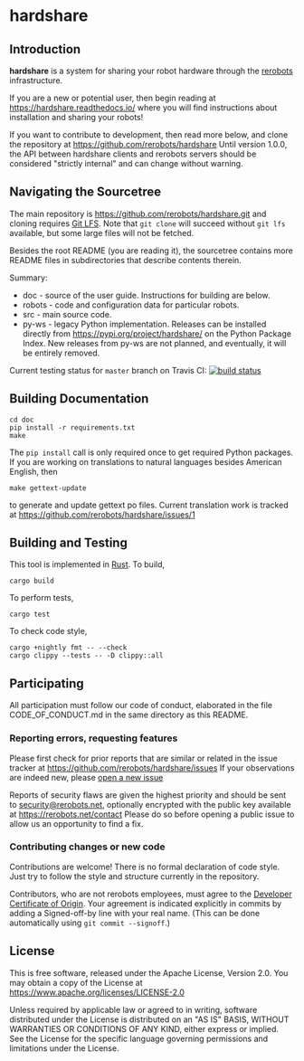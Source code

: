 hardshare
=========

Introduction
------------

**hardshare** is a system for sharing your robot hardware through the
[rerobots](https://rerobots.net) infrastructure.

If you are a new or potential user, then begin reading at https://hardshare.readthedocs.io/
where you will find instructions about installation and sharing your robots!

If you want to contribute to development, then read more below, and clone the
repository at https://github.com/rerobots/hardshare
Until version 1.0.0, the API between hardshare clients and rerobots servers
should be considered "strictly internal" and can change without warning.


Navigating the Sourcetree
-------------------------

The main repository is https://github.com/rerobots/hardshare.git
and cloning requires [Git LFS](https://git-lfs.github.com/).
Note that `git clone` will succeed without `git lfs` available, but some large
files will not be fetched.

Besides the root README (you are reading it), the sourcetree contains more
README files in subdirectories that describe contents therein.

Summary:

* doc - source of the user guide. Instructions for building are below.
* robots - code and configuration data for particular robots.
* src - main source code.
* py-ws - legacy Python implementation. Releases can be installed directly from https://pypi.org/project/hardshare/ on the Python Package Index.  New releases from py-ws are not planned, and eventually, it will be entirely removed.

Current testing status for ``master`` branch on Travis CI:
[![build status](https://travis-ci.com/rerobots/hardshare.svg?branch=master)](https://travis-ci.com/github/rerobots/hardshare)


Building Documentation
----------------------

    cd doc
    pip install -r requirements.txt
    make

The `pip install` call is only required once to get required Python packages. If
you are working on translations to natural languages besides American English,
then

    make gettext-update

to generate and update gettext po files. Current translation work is tracked at
https://github.com/rerobots/hardshare/issues/1


Building and Testing
--------------------

This tool is implemented in [Rust](https://www.rust-lang.org/). To build,

    cargo build

To perform tests,

    cargo test

To check code style,

    cargo +nightly fmt -- --check
    cargo clippy --tests -- -D clippy::all


Participating
-------------

All participation must follow our code of conduct, elaborated in the file
CODE_OF_CONDUCT.md in the same directory as this README.

### Reporting errors, requesting features

Please first check for prior reports that are similar or related in the issue
tracker at https://github.com/rerobots/hardshare/issues
If your observations are indeed new, please [open a new issue](
https://github.com/rerobots/hardshare/issues/new)

Reports of security flaws are given the highest priority and should be sent to
<security@rerobots.net>, optionally encrypted with the public key available at
https://rerobots.net/contact Please do so before opening a public issue to allow
us an opportunity to find a fix.

### Contributing changes or new code

Contributions are welcome! There is no formal declaration of code style. Just
try to follow the style and structure currently in the repository.

Contributors, who are not rerobots employees, must agree to the [Developer
Certificate of Origin](https://developercertificate.org/). Your agreement is
indicated explicitly in commits by adding a Signed-off-by line with your real
name. (This can be done automatically using `git commit --signoff`.)


License
-------

This is free software, released under the Apache License, Version 2.0.
You may obtain a copy of the License at https://www.apache.org/licenses/LICENSE-2.0

Unless required by applicable law or agreed to in writing, software
distributed under the License is distributed on an "AS IS" BASIS,
WITHOUT WARRANTIES OR CONDITIONS OF ANY KIND, either express or implied.
See the License for the specific language governing permissions and
limitations under the License.
